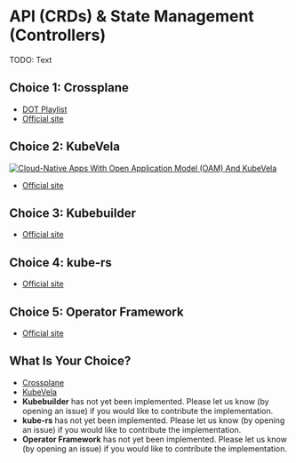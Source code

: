 # API (CRDs) & State Management (Controllers)

TODO: Text

## Choice 1: Crossplane

* [DOT Playlist](https://youtube.com/playlist?list=PLyicRj904Z99i8U5JaNW5X3AyBvfQz-16)
* [Official site](https://crossplane.io)

## Choice 2: KubeVela

[![Cloud-Native Apps With Open Application Model (OAM) And KubeVela](https://img.youtube.com/vi/2CBu6sOTtwk/0.jpg)](https://youtu.be/2CBu6sOTtwk)
* [Official site](https://kubevela.io)

## Choice 3: Kubebuilder

* [Official site](https://kubebuilder.io)

## Choice 4: kube-rs

* [Official site](https://kube.rs)

## Choice 5: Operator Framework

* [Official site](https://operatorframework.io)

## What Is Your Choice?

* [Crossplane](crossplane.md)
* [KubeVela](kubevela.md)
* **Kubebuilder** has not yet been implemented. Please let us know (by opening an issue) if you would like to contribute the implementation.
* **kube-rs** has not yet been implemented. Please let us know (by opening an issue) if you would like to contribute the implementation.
* **Operator Framework** has not yet been implemented. Please let us know (by opening an issue) if you would like to contribute the implementation.